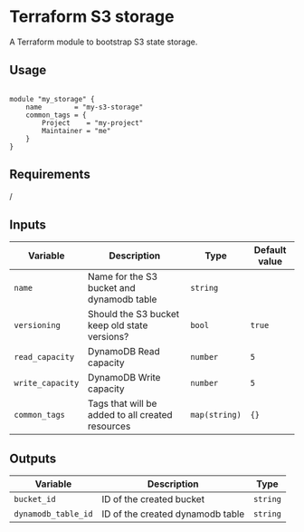 # Terraform S3 storage

A Terraform module to bootstrap S3 state storage.

## Usage

```hcl

module "my_storage" {
    name        = "my-s3-storage"
    common_tags = {
        Project    = "my-project"
        Maintainer = "me"
    }
}

```

## Requirements

/

## Inputs

| Variable | Description | Type | Default value |
|----------|-------------|------|---------------|
| `name` | Name for the S3 bucket and dynamodb table | `string` | |
| `versioning` | Should the S3 bucket keep old state versions? | `bool` | `true` |
| `read_capacity` | DynamoDB Read capacity | `number` | `5` |
| `write_capacity` | DynamoDB Write capacity | `number` | `5` |
| `common_tags` | Tags that will be added to all created resources | `map(string)`  | `{}` |

## Outputs

| Variable | Description | Type |
|----------|-------------|------|
| `bucket_id` | ID of the created bucket | `string` |
| `dynamodb_table_id` | ID of the created dynamodb table | `string` |
